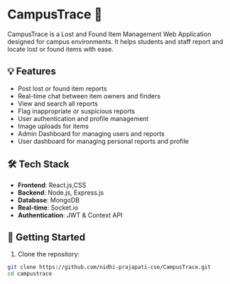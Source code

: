 # CampusTrace 🧭

CampusTrace is a Lost and Found Item Management Web Application designed for campus environments. It helps students and staff report and locate lost or found items with ease.

## 💡 Features

- Post lost or found item reports
- Real-time chat between item owners and finders
- View and search all reports
- Flag inappropriate or suspicious reports
- User authentication and profile management
- Image uploads for items
- Admin Dashboard for managing users and reports
- User dashboard for managing personal reports and profile

## 🛠 Tech Stack

- **Frontend**: React.js,CSS
- **Backend**: Node.js, Express.js
- **Database**: MongoDB
- **Real-time**: Socket.io
- **Authentication**: JWT & Context API

## 🚀 Getting Started

1. Clone the repository:
```bash
git clone https://github.com/nidhi-prajapati-cse/CampusTrace.git
cd campustrace

